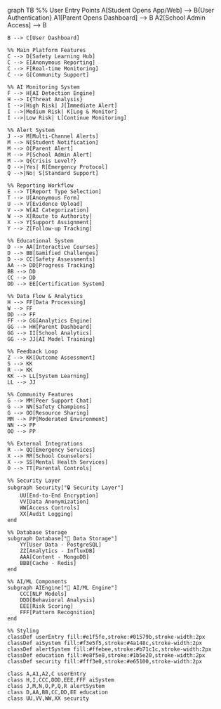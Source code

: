 graph TB
    %% User Entry Points
    A[Student Opens App/Web] --> B{User Authentication}
    A1[Parent Opens Dashboard] --> B
    A2[School Admin Access] --> B
    
    B --> C[User Dashboard]
    
    %% Main Platform Features
    C --> D[Safety Learning Hub]
    C --> E[Anonymous Reporting]
    C --> F[Real-time Monitoring]
    C --> G[Community Support]
    
    %% AI Monitoring System
    F --> H[AI Detection Engine]
    H --> I{Threat Analysis}
    I -->|High Risk| J[Immediate Alert]
    I -->|Medium Risk| K[Log & Monitor]
    I -->|Low Risk| L[Continue Monitoring]
    
    %% Alert System
    J --> M[Multi-Channel Alerts]
    M --> N[Student Notification]
    M --> O[Parent Alert]
    M --> P[School Admin Alert]
    M --> Q{Crisis Level?}
    Q -->|Yes| R[Emergency Protocol]
    Q -->|No| S[Standard Support]
    
    %% Reporting Workflow
    E --> T[Report Type Selection]
    T --> U[Anonymous Form]
    U --> V[Evidence Upload]
    V --> W[AI Categorization]
    W --> X[Route to Authority]
    X --> Y[Support Assignment]
    Y --> Z[Follow-up Tracking]
    
    %% Educational System
    D --> AA[Interactive Courses]
    D --> BB[Gamified Challenges]
    D --> CC[Safety Assessments]
    AA --> DD[Progress Tracking]
    BB --> DD
    CC --> DD
    DD --> EE[Certification System]
    
    %% Data Flow & Analytics
    H --> FF[Data Processing]
    W --> FF
    DD --> FF
    FF --> GG[Analytics Engine]
    GG --> HH[Parent Dashboard]
    GG --> II[School Analytics]
    GG --> JJ[AI Model Training]
    
    %% Feedback Loop
    Z --> KK[Outcome Assessment]
    S --> KK
    R --> KK
    KK --> LL[System Learning]
    LL --> JJ
    
    %% Community Features
    G --> MM[Peer Support Chat]
    G --> NN[Safety Champions]
    G --> OO[Resource Sharing]
    MM --> PP[Moderated Environment]
    NN --> PP
    OO --> PP
    
    %% External Integrations
    R --> QQ[Emergency Services]
    X --> RR[School Counselors]
    X --> SS[Mental Health Services]
    O --> TT[Parental Controls]
    
    %% Security Layer
    subgraph Security["🔒 Security Layer"]
        UU[End-to-End Encryption]
        VV[Data Anonymization]
        WW[Access Controls]
        XX[Audit Logging]
    end
    
    %% Database Storage
    subgraph Database["💾 Data Storage"]
        YY[User Data - PostgreSQL]
        ZZ[Analytics - InfluxDB]
        AAA[Content - MongoDB]
        BBB[Cache - Redis]
    end
    
    %% AI/ML Components
    subgraph AIEngine["🤖 AI/ML Engine"]
        CCC[NLP Models]
        DDD[Behavioral Analysis]
        EEE[Risk Scoring]
        FFF[Pattern Recognition]
    end
    
    %% Styling
    classDef userEntry fill:#e1f5fe,stroke:#01579b,stroke-width:2px
    classDef aiSystem fill:#f3e5f5,stroke:#4a148c,stroke-width:2px
    classDef alertSystem fill:#ffebee,stroke:#b71c1c,stroke-width:2px
    classDef education fill:#e8f5e8,stroke:#1b5e20,stroke-width:2px
    classDef security fill:#fff3e0,stroke:#e65100,stroke-width:2px
    
    class A,A1,A2,C userEntry
    class H,I,CCC,DDD,EEE,FFF aiSystem
    class J,M,N,O,P,Q,R alertSystem
    class D,AA,BB,CC,DD,EE education
    class UU,VV,WW,XX security

